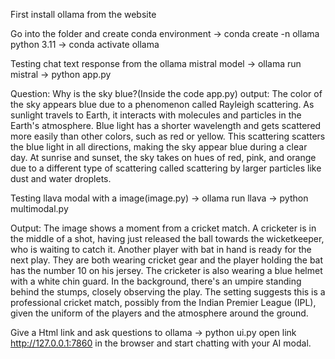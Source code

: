 First install ollama from the website

Go into the folder and create conda environment
-> conda create -n ollama python 3.11
-> conda activate ollama

Testing chat text response from the ollama mistral model
-> ollama run mistral
-> python app.py

Question: Why is the sky blue?(Inside the code app.py)
output: The color of the sky appears blue due to a phenomenon called Rayleigh scattering. As sunlight travels to Earth, it interacts with molecules and particles in the Earth's atmosphere. Blue light has a shorter wavelength and gets scattered more easily than other colors, such as red or yellow. This scattering scatters the blue light in all directions, making the sky appear blue during a clear day. At sunrise and sunset, the sky takes on hues of red, pink, and orange due to a different type of scattering called scattering by larger particles like dust and water droplets.

Testing llava modal with a image(image.py)
-> ollama run llava
-> python multimodal.py

Output: The image shows a moment from a cricket match. A cricketer is in the middle of a shot, having just released the ball towards the wicketkeeper, who is waiting to catch it. Another player with bat in hand is ready for the next play. They are both wearing cricket gear and the player holding the bat has the number 10 on his jersey. The cricketer is also wearing a blue helmet with a white chin guard. In the background, there's an umpire standing behind the stumps, closely observing the play. The setting suggests this is a professional cricket match, possibly from the Indian Premier League (IPL), given the uniform of the players and the atmosphere around the ground. 

Give a Html link and ask questions to ollama
-> python ui.py
open link http://127.0.0.1:7860 in the browser and start chatting with your AI modal.